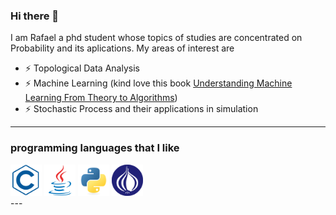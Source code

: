 ### Hi there 👋

<!--
**rafaelpcarneiro/rafaelpcarneiro** is a ✨ _special_ ✨ repository because its `README.md` (this file) appears on your GitHub profile.

Here are some ideas to get you started:

- 🔭 I’m currently working on ...
- 🌱 I’m currently learning ...
- 👯 I’m looking to collaborate on ...
- 🤔 I’m looking for help with ...
- 💬 Ask me about ...
- 📫 How to reach me: ...
- 😄 Pronouns: ...
- ⚡ Fun fact: ...
-->

I am Rafael a phd student whose topics of studies are concentrated on Probability and its aplications.
My areas of interest are 
+ ⚡ Topological Data Analysis
+ ⚡ Machine Learning (kind love this book [Understanding Machine Learning
From Theory to Algorithms](https://www.cambridge.org/core/books/understanding-machine-learning/3059695661405D25673058E43C8BE2A6))
+ ⚡ Stochastic Process and their applications in simulation

---
### programming languages that I like
<div>
<img src="https://github.com/devicons/devicon/blob/master/icons/c/c-line.svg" width="50" height="50"/>
<img src="https://github.com/devicons/devicon/blob/master/icons/java/java-original.svg" width="50" height="50" />
<img src="https://github.com/devicons/devicon/blob/master/icons/python/python-original.svg" width="50" height="50" />
<img src="https://github.com/devicons/devicon/blob/master/icons/perl/perl-original.svg" width="50" height="50" />
</div>
---
